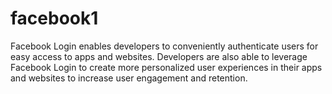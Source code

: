 # facebook1
Facebook Login enables developers to conveniently authenticate users for easy access to apps and websites. Developers are also able to leverage Facebook Login to create more personalized user experiences in their apps and websites to increase user engagement and retention.

